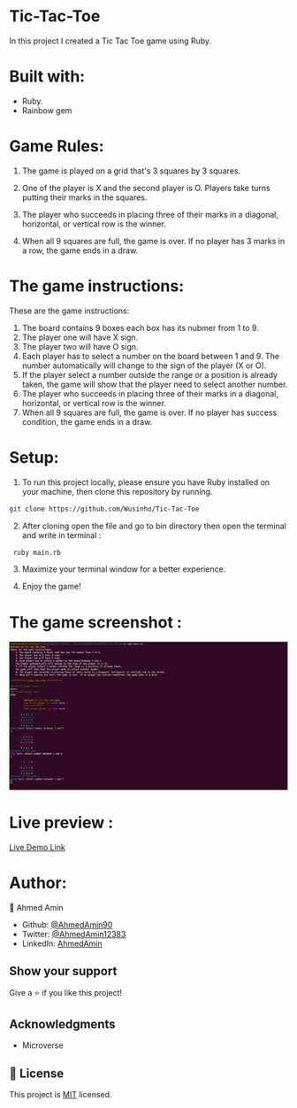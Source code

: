 # Tic-Tac-Toe

In this project I created a Tic Tac Toe game using Ruby.

# Built with:
* Ruby.
* Rainbow gem


# Game Rules: 

1. The game is played on a grid that's 3 squares by 3 squares.

2. One of the player is X and the second player is O. Players take turns putting their marks in the squares.

3. The player who succeeds in placing three of their marks in a diagonal, horizontal, or vertical row is the winner.

4. When all 9 squares are full, the game is over. If no player has 3 marks in a row, the game ends in a draw.

# The game instructions:

These are the game instructions:
1. The board contains 9 boxes each box has its nubmer from 1 to 9.
2. The player one will have X sign.
3. The player two will have O sign.
4. Each player has to select a number on the board between 1 and 9. The number automatically will change to the sign of the player (X or O).
5. If the player select a number outside the range or a position is already taken, the game will show that the player need to select another number.
6. The player who succeeds in placing three of their marks in a diagonal, horizontal, or vertical row is the winner.
7. When all 9 squares are full, the game is over. If no player has success condition, the game ends in a draw.


# Setup:

1. To run this project locally, please ensure you have Ruby installed on your machine, then clone this repository by running.

```bash
git clone https://github.com/Wusinho/Tic-Tac-Toe
```
2. After cloning open the file and go to bin directory then open the terminal and write in terminal :

```bash 
 ruby main.rb
```
3. Maximize your terminal window for a better experience. 

4. Enjoy the game!

# The game screenshot :
![screenshot](img/game-screen.png)

# Live preview :

[Live Demo Link](https://repl.it/@AhmedAmin3/Tic-Tac-Toe-Game)


# Author:

👤  Ahmed Amin

- Github: [@AhmedAmin90](https://github.com/AhmedAmin90)
- Twitter: [@AhmedAmin12383](https://twitter.com/AhmedAmin12383)
- LinkedIn: [AhmedAmin](https://www.linkedin.com/in/web-developer)

## Show your support

Give a ⭐️ if you like this project!

## Acknowledgments

- Microverse


## 📝 License

This project is [MIT](LICENSE) licensed.

